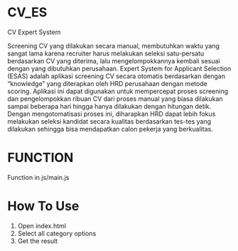 # CV_ES
CV Expert System

Screening CV yang dilakukan secara manual, membutuhkan waktu yang sangat lama karena recruiter harus melakukan seleksi satu-persatu berdasarkan CV yang diterima, lalu mengelompokkannya kembali sesuai dengan yang dibutuhkan perusahaan. Expert System for Applicant Selection (ESAS) adalah aplikasi screening CV secara otomatis berdasarkan dengan “knowledge” yang diterapkan oleh HRD perusahaan dengan metode scoring. Aplikasi ini dapat digunakan untuk mempercepat proses screening dan pengelompokkan ribuan CV dari proses manual yang biasa dilakukan sampai beberapa hari hingga hanya dilakukan dengan hitungan detik. Dengan mengotomatisasi proses ini, diharapkan HRD dapat lebih fokus melakukan seleksi kandidat secara kualitas berdasarkan tes-tes yang dilakukan sehingga bisa mendapatkan calon pekerja yang berkualitas.

# FUNCTION
Function in js/main.js

# How To Use
1. Open index.html
2. Select all category options
3. Get the result
